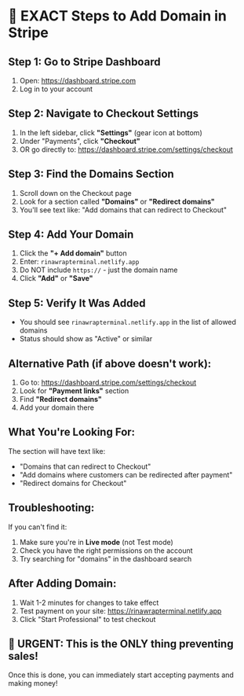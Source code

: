 # 🎯 EXACT Steps to Add Domain in Stripe

## Step 1: Go to Stripe Dashboard
1. Open: https://dashboard.stripe.com
2. Log in to your account

## Step 2: Navigate to Checkout Settings
1. In the left sidebar, click **"Settings"** (gear icon at bottom)
2. Under "Payments", click **"Checkout"**
3. OR go directly to: https://dashboard.stripe.com/settings/checkout

## Step 3: Find the Domains Section
1. Scroll down on the Checkout page
2. Look for a section called **"Domains"** or **"Redirect domains"**
3. You'll see text like: "Add domains that can redirect to Checkout"

## Step 4: Add Your Domain
1. Click the **"+ Add domain"** button
2. Enter: `rinawrapterminal.netlify.app`
3. Do NOT include `https://` - just the domain name
4. Click **"Add"** or **"Save"**

## Step 5: Verify It Was Added
- You should see `rinawrapterminal.netlify.app` in the list of allowed domains
- Status should show as "Active" or similar

## Alternative Path (if above doesn't work):
1. Go to: https://dashboard.stripe.com/settings/checkout
2. Look for **"Payment links"** section
3. Find **"Redirect domains"** 
4. Add your domain there

## What You're Looking For:
The section will have text like:
- "Domains that can redirect to Checkout"
- "Add domains where customers can be redirected after payment"
- "Redirect domains for Checkout"

## Troubleshooting:
If you can't find it:
1. Make sure you're in **Live mode** (not Test mode)
2. Check you have the right permissions on the account
3. Try searching for "domains" in the dashboard search

## After Adding Domain:
1. Wait 1-2 minutes for changes to take effect
2. Test payment on your site: https://rinawrapterminal.netlify.app
3. Click "Start Professional" to test checkout

## 🚨 URGENT: This is the ONLY thing preventing sales!
Once this is done, you can immediately start accepting payments and making money!

